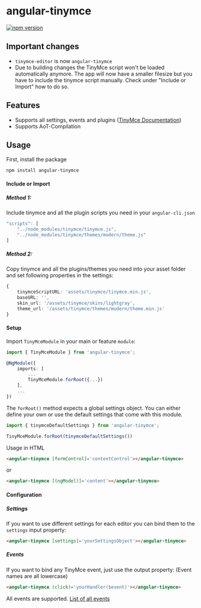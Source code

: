 # angular-tinymce

[![npm version](https://badge.fury.io/js/angular-tinymce.svg)](https://badge.fury.io/js/angular-tinymce)

## Important changes

- `tinymce-editor` is now `angular-tinymce`
- Due to building changes the TinyMce script won't be loaded automatically anymore. The app will now have a smaller filesize but you have to include the tinymce script manually. Check under "Include or Import" how to do so.

## Features

- Supports all settings, events and plugins ([TinyMce Documentation](https://www.tinymce.com/docs/configure/integration-and-setup/))
- Supports AoT-Compilation

## Usage

First, install the package
```
npm install angular-tinymce
```
#### Include or Import

##### Method 1:

Include tinymce and all the plugin scripts you need in your `angular-cli.json`

```javascript
"scripts": [
    "../node_modules/tinymce/tinymce.js",
    "../node_modules/tinymce/themes/modern/theme.js"
]
```

##### Method 2:

Copy tinymce and all the plugins/themes you need into your asset folder and set following properties in the settings:

```typescript
{
    tinymceScriptURL: 'assets/tinymce/tinymce.min.js',
    baseURL: '',
    skin_url: '/assets/tinymce/skins/lightgray',
    theme_url: '/assets/tinymce/themes/modern/theme.min.js'
}
```

#### Setup
Import `TinyMceModule` in your main or feature `module`:

```typescript
import { TinyMceModule } from 'angular-tinymce';

@NgModule({
	imports: [
		...
		TinyMceModule.forRoot({...})
	],
	...
})
```

The `forRoot()` method expects a global settings object. You can either define your own or use the default settings that come with this module.
```typescript
import { tinymceDefaultSettings } from 'angular-tinymce';

TinyMceModule.forRoot(tinymceDefaultSettings())
```

Usage in HTML
```html
<angular-tinymce [formControl]='contentControl'></angular-tinymce>
```
or
```html
<angular-tinymce [(ngModel)]='content'></angular-tinymce>
```

#### Configuration

##### Settings
If you want to use different settings for each editor you can bind them to the `settings` input property:

```html
<angular-tinymce [settings]='yourSettingsObject'></angular-tinymce>
```

##### Events
If you want to bind any TinyMce event, just use the output property:
(Event names are all lowercase)
```html
<angular-tinymce (click)='yourHandler($event)'></angular-tinymce>
```
All events are supported.
[List of all events](https://www.tinymce.com/docs/advanced/events/)
